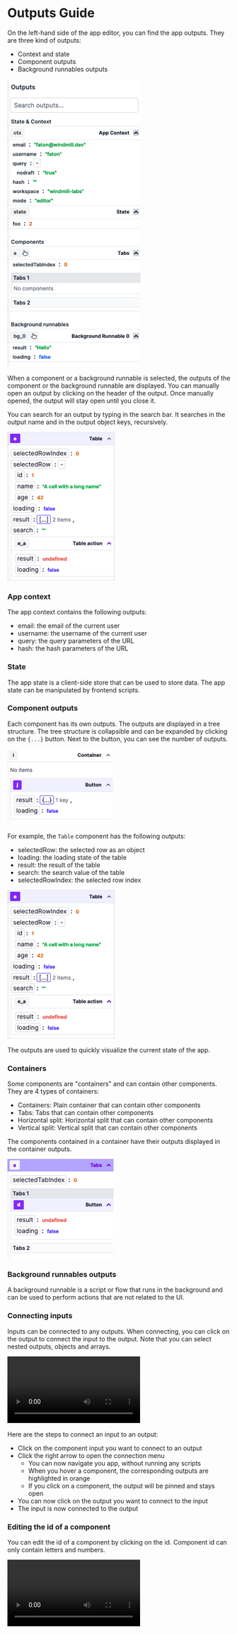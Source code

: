 # Outputs Guide

On the left-hand side of the app editor, you can find the app outputs. They are three kind of outputs:

- Context and state
- Component outputs
- Background runnables outputs

![App demo outputs](../assets/apps/2_app_outputs/app-demo-outputs.png)

When a component or a background runnable is selected, the outputs of the component or the background runnable are displayed.
You can manually open an output by clicking on the header of the output. Once manually opened, the output will stay open until you close it.

You can search for an output by typing in the search bar. It searches in the output name and in the output object keys, recursively.

![App outputs](../assets/apps/2_app_outputs/app_outputs.png)

### App context

The app context contains the following outputs:

- email: the email of the current user
- username: the username of the current user
- query: the query parameters of the URL
- hash: the hash parameters of the URL

### State

The app state is a client-side store that can be used to store data. The app state can be manipulated by frontend scripts.

### Component outputs

Each component has its own outputs. The outputs are displayed in a tree structure. The tree structure is collapsible and can be expanded by clicking on the `{...}` button. Next to the button, you can see the number of outputs.

![App outputs](../assets/apps/2_app_outputs/app-output-collapsed.png)

For example, the `Table` component has the following outputs:

- selectedRow: the selected row as an object
- loading: the loading state of the table
- result: the result of the table
- search: the search value of the table
- selectedRowIndex: the selected row index

![App outputs](../assets/apps/2_app_outputs/app_outputs.png)

The outputs are used to quickly visualize the current state of the app.

### Containers

Some components are "containers" and can contain other components. They are 4 types of containers:

- Containers: Plain container that can contain other components
- Tabs: Tabs that can contain other components
- Horizontal split: Horizontal split that can contain other components
- Vertical split: Vertical split that can contain other components

The components contained in a container have their outputs displayed in the container outputs.

![App outputs](../assets/apps/2_app_outputs/app-output-container.png)

### Background runnables outputs

A background runnable is a script or flow that runs in the background and can be used to perform actions that are not related to the UI.

### Connecting inputs

Inputs can be connected to any outputs. When connecting, you can click on the output to connect the input to the output. Note that you can select nested outputs, objects and arrays.

<video
    className="border-2 rounded-xl object-cover w-full h-full"
    autoPlay
    loop
    controls
    id="main-video"
    src="/videos/app-connections.mp4"
/>

Here are the steps to connect an input to an output:

- Click on the component input you want to connect to an output
- Click the right arrow to open the connection menu
  - You can now navigate you app, without running any scripts
  - When you hover a component, the corresponding outputs are highlighted in orange
  - If you click on a component, the output will be pinned and stays open
- You can now click on the output you want to connect to the input
- The input is now connected to the output

### Editing the id of a component

You can edit the id of a component by clicking on the id. Component id can only contain letters and numbers.

<video
    className="border-2 rounded-xl object-cover w-full h-full"
    autoPlay
    loop
    controls
    id="main-video"
    src="/videos/app-edit-id.mp4"
/>
